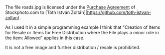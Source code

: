 The file roads.jpg is licensed under the [Purchase Agreement](https://stockphoto.com/purchaseagreement.php)
of Stockphoto.com to [Tóth István Zoltán][https://github.com/toth-istvan-zoltan). 

As I used it in a simple programming example I think that "Creation of Items for Resale or Items for Free Distribution 
where the File plays a minor role in the item: Allowed" applies in this case.

It is not a free image and further distribution / resale is prohibited.
